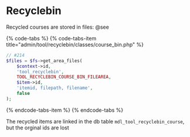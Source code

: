 # Recyclebin

Recycled courses are stored in files: @see 

{% code-tabs %}
{% code-tabs-item title="admin/tool/recyclebin/classes/course\_bin.php" %}
```php
// #214
$files = $fs->get_area_files(
    $context->id, 
    'tool_recyclebin', 
    TOOL_RECYCLEBIN_COURSE_BIN_FILEAREA, 
    $item->id,
    'itemid, filepath, filename', 
    false
);
```
{% endcode-tabs-item %}
{% endcode-tabs %}

The recycled items are linked in the db table `mdl_tool_recyclebin_course`, but the orginal ids are lost

